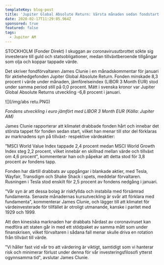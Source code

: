 ```yaml
---
templateKey: blog-post
title: 'Jupiter Global Absolute Return: Värsta månaden sedan fondstart'
date: 2020-02-17T11:29:05.964Z
sponsored: true
featured: false
tags:
  - Jupiter AM
---
```

STOCKHOLM (Fonder Direkt) I skuggan av coronavirusutbrottet sökte sig investerare till guld och statsobligationer, medan tillväxtberoende tillgångar som olja och koppar tappade värde.

Det skriver fondförvaltaren James Clunie i en månadskommentar för januari för aktiehedgefonden Jupiter Global Absolute Return. Fonden minskade 8,3 procent i värde under månaden, jämförelseindex (LIBOR 3 Month EUR) stod under samma period still på 0,0 procent. Mätt i svenska kronor var Jupiter Global Absolute Returns utveckling -6,8 procent i januari.

![](/img/abs retu.PNG)

*Fondens utveckling i euro jämfört med LIBOR 3 Month EUR (Källa: Jupiter AM)*

James Clunie rapporterar att klimatet drabbade fonden hårt och innebar det största tappet för fonden sedan start, vilket han menar till stor del förklaras av marknadens syn på tillväxt- respektive värdeaktier:

"MSCI World Value Index tappade 2,4 procent medan MSCI World Growth Index steg 2,2 procent, vilket innebär en skillnad mellan värde och tillväxt om 4,6 procent", kommenterar han och påpekar att detta stod för 3,8 procent av fondens tapp.

Fonden har därtill drabbats av uppgångar i blankade aktier, med Tesla, Wayfair, Transdigm och Shake Shack i spets, meddelar förvaltaren. Rusningen i Tesla stod enskilt för 2,5 procent av fondens nedgång i januari.

"Vår syn är att dessa bolag är riskfyllda och instabila med försämrad fundamenta. Senaste månadernas kursutveckling är svår att förklara med fundamenta", kommenterar James Clunie, och lägger till att klimatet för värdeinvesterade för tillfället är otroligt utmanande, kanske i paritet med 1929 och 1999.

Att den kinesiska marknaden har drabbats hårdast av coronaviruset kan medföra att staten går in med ett stödpaket av samma mått som under finanskrisen, vilket förvaltaren i sådana fall menar skulle driva en rotation från tillväxt till värde.

"Vi håller fast vid vår tro att värdering är viktigt, samtidigt som vi hanterar risk och minimerar förlust under denna för vår investeringsfilosofi ytterst ogynnsamma tid", avslutar James Clunie.
